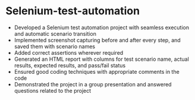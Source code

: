# Selenium-test-automation

* Developed a Selenium test automation project with seamless execution and automatic scenario transition
* Implemented screenshot capturing before and after every step, and saved them with scenario names
* Added correct assertions wherever required
* Generated an HTML report with columns for test scenario name, actual results, expected results, and pass/fail
status
* Ensured good coding techniques with appropriate comments in the code
* Demonstrated the project in a group presentation and answered questions related to the project
